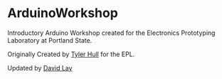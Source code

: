 # ArduinoWorkshopIntroductory Arduino Workshop created for the Electronics Prototyping Laboratory at Portland State.Originally Created by [Tyler Hull](https://github.com/tylerhull) for the EPL. Updated by [David Lay](https://github.com/davidalay)
